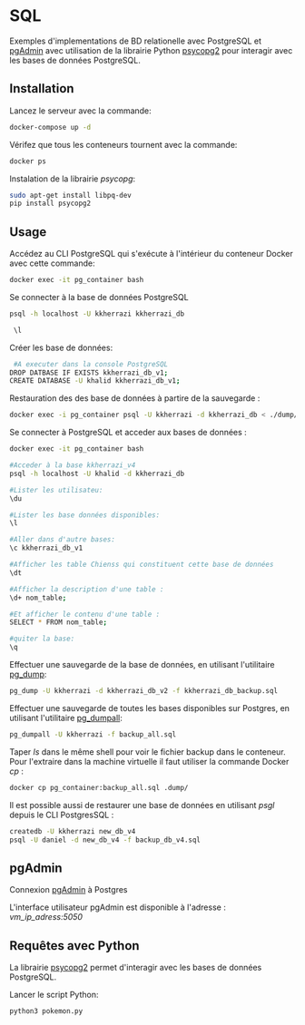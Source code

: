 # SQL

Exemples d'implementations de BD relationelle avec PostgreSQL et [pgAdmin](https://www.pgadmin.org/) avec utilisation de la librairie Python [psycopg2](https://pypi.org/project/psycopg2/) pour interagir avec les bases de données PostgreSQL.

## Installation

Lancez le serveur avec la commande:

```bash
docker-compose up -d
```
Vérifez que tous les conteneurs tournent avec la commande:

```bash
docker ps
```
 
Instalation de la librairie _psycopg_: 

```bash
sudo apt-get install libpq-dev
pip install psycopg2
```

## Usage

Accédez au CLI PostgreSQL qui s'exécute à l'intérieur du conteneur Docker avec cette commande:

```bash
docker exec -it pg_container bash
```
Se connecter à la base de données PostgreSQL

```bash
psql -h localhost -U kkherrazi kkherrazi_db
```

```bash
 \l
```

Créer les base de données:

```bash
 #A executer dans la console PostgreSQL
DROP DATBASE IF EXISTS kkherrazi_db_v1;
CREATE DATABASE -U khalid kkherrazi_db_v1;
```

Restauration des des base de données à partire de la sauvegarde :

```bash
docker exec -i pg_container psql -U kkherrazi -d kkherrazi_db < ./dump/kkherrazi_db.sql
```
 
Se connecter à PostgreSQL et acceder aux bases de données :

```bash
docker exec -it pg_container bash

#Acceder à la base kkherrazi_v4
psql -h localhost -U khalid -d kkherrazi_db

#Lister les utilisateu: 
\du

#Lister les base données disponibles: 
\l

#Aller dans d'autre bases: 
\c kkherrazi_db_v1

#Afficher les table Chienss qui constituent cette base de données 
\dt

#Afficher la description d'une table : 
\d+ nom_table;

#Et afficher le contenu d'une table : 
SELECT * FROM nom_table;

#quiter la base: 
\q
```

Effectuer une sauvegarde de la base de données, en utilisant l'utilitaire [pg_dump](https://www.postgresql.org/docs/current/app-pgdump.html):

```bash
pg_dump -U kkherrazi -d kkherrazi_db_v2 -f kkherrazi_db_backup.sql
```

Effectuer une sauvegarde de toutes les bases disponibles sur Postgres, en utilisant l'utilitaire [pg_dumpall](hhttps://docs.postgresql.fr/12/app-pg-dumpall.html):

```bash
pg_dumpall -U kkherrazi -f backup_all.sql

```
Taper _ls_ dans le même shell pour voir le fichier backup dans le conteneur. Pour l'extraire dans la machine virtuelle il faut utiliser la commande Docker _cp_ :

```bash
docker cp pg_container:backup_all.sql .dump/

```

Il est possible aussi de restaurer une base de données en utilisant _psgl_ depuis le CLI PostgresSQL : 

```bash
createdb -U kkherrazi new_db_v4
psql -U daniel -d new_db_v4 -f backup_db_v4.sql
```

## pgAdmin

Connexion [pgAdmin](http://pgadmin.org/) à Postgres

L'interface utilisateur pgAdmin est disponible à l'adresse : _vm_ip_adress:5050_


## Requêtes avec Python

La librairie [psycopg2](https://pypi.org/project/psycopg2/) permet d'interagir avec les bases de données PostgreSQL.

Lancer le script Python:
```bash
python3 pokemon.py 
```
